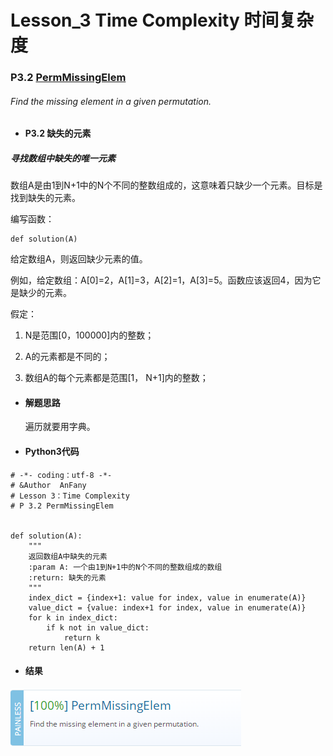 # Lesson_3 Time Complexity  时间复杂度

### P3.2 [PermMissingElem](https://app.codility.com/programmers/lessons/3-time_complexity/perm_missing_elem/) 

###### Find the missing element in a given permutation.

* #### P3.2 缺失的元素

##### 寻找数组中缺失的唯一元素

数组A是由1到N+1中的N个不同的整数组成的，这意味着只缺少一个元素。目标是找到缺失的元素。

编写函数：
```
def solution(A)
```
给定数组A，则返回缺少元素的值。

例如，给定数组：A[0]=2，A[1]=3，A[2]=1，A[3]=5。函数应该返回4，因为它是缺少的元素。

假定：

   1. N是范围[0，100000]内的整数；
    
   2. A的元素都是不同的；
    
   3. 数组A的每个元素都是范围[1， N+1]内的整数；


* #### 解题思路
   遍历就要用字典。

* #### Python3代码

```
# -*- coding：utf-8 -*-
# &Author  AnFany
# Lesson 3：Time Complexity
# P 3.2 PermMissingElem


def solution(A):
    """
    返回数组A中缺失的元素
    :param A: 一个由1到N+1中的N个不同的整数组成的数组
    :return: 缺失的元素
    """
    index_dict = {index+1: value for index, value in enumerate(A)}
    value_dict = {value: index+1 for index, value in enumerate(A)}
    for k in index_dict:
        if k not in value_dict:
            return k
    return len(A) + 1
```


* #### 结果


![image](https://github.com/Anfany/Codility-Lessons-By-Python3/blob/master/L3_Time%20Complexity/3.2.png)
